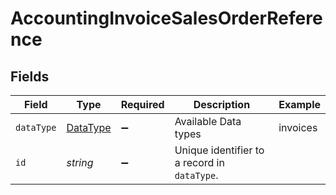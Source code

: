 # AccountingInvoiceSalesOrderReference


## Fields

| Field                                        | Type                                         | Required                                     | Description                                  | Example                                      |
| -------------------------------------------- | -------------------------------------------- | -------------------------------------------- | -------------------------------------------- | -------------------------------------------- |
| `dataType`                                   | [DataType](../../models/shared/DataType.md)  | :heavy_minus_sign:                           | Available Data types                         | invoices                                     |
| `id`                                         | *string*                                     | :heavy_minus_sign:                           | Unique identifier to a record in `dataType`. |                                              |